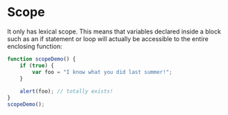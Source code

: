 # Scope

It only has lexical scope. This means that variables declared inside a block such as an if statement or loop will actually be accessible to the entire enclosing function:

```javascript
function scopeDemo() {
    if (true) {
        var foo = "I know what you did last summer!";   
    }
 
    alert(foo); // totally exists!
}
scopeDemo();
```

